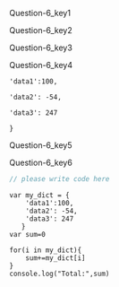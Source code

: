 Question-6_key1

 
Question-6_key2


Question-6_key3


Question-6_key4

    
    'data1':100,
    
    'data2': -54,
    
    'data3': 247
    
    } 
 

Question-6_key5


Question-6_key6



```javascript
// please write code here
```

```solution
var my_dict = {
    'data1':100,
    'data2': -54,
    'data3': 247
   }
var sum=0

for(i in my_dict){
    sum+=my_dict[i]
}
console.log("Total:",sum)
```